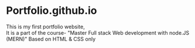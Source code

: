 # Portfolio.github.io 
This is my first portfolio website,  
It is a part of the course- "Master Full stack Web development with node.JS (MERN)"
Based on HTML & CSS only
